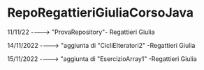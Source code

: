 # RepoRegattieriGiuliaCorsoJava

11/11/22 ----> "ProvaRepository"- Regattieri Giulia

14/11/2022  ----> "aggiunta di "CicliEIteratori2" -Regattieri Giulia   

15/11/2022 ----> "aggiunta di "EsercizioArray1" -Regattieri Giulia
